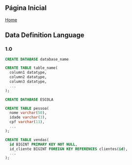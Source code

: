 ## Página Inicial

[Home](../index.md)


## Data Definition Language
### 1.0

```sql
CREATE DATABASE database_name

CREATE TABLE table_name(
  column1 datatype,
  column2 datatype,
  column3 datatype,
  ...
);
```
```sql
CREATE DATABASE ESCOLA

CREATE TABLE pessoa(
  nome varchar(50),
  idade varchar(3),
  cpf varchar(11),
  ...
);
```
```sql
CREATE TABLE vendas(
  id BIGINT PRIMARY KEY NOT NULL,
  id_cliente BIGINT FOREIGN KEY REFERENCES clientes(id),
  ...
);
```
